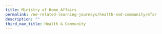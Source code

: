 ```yaml
---
title: Ministry of Home Affairs
permalink: /ne-related-learning-journeys/health-and-community/mfa/
description: ""
third_nav_title: Health & Community
---
```

